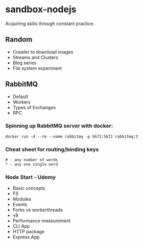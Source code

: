 # sandbox-nodejs

Acquiring skills through constant practice.

## Random

- Crawler to download images
- Streams and Clusters
- Blog series
- File system experiment

## RabbitMQ

- Default
- Workers
- Types of Exchanges
- RPC

### Spinning up RabbitMQ server with docker:

```
docker run -d --rm --name rabbitmq -p 5672:5672 rabbitmq:3
```

### Cheat sheet for routing/binding keys

```
# - any number of words
* - any one single word
```

### Node Start - Udemy

- Basic concepts
- FS
- Modules
- Events
- Forks vs workerthreads
- v8
- Performance measurement
- CLI App
- HTTP package
- Express App
